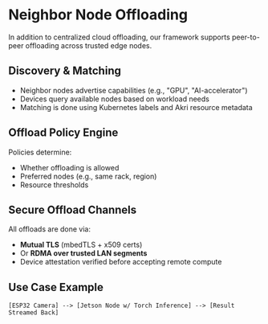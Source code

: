 # Neighbor Node Offloading

In addition to centralized cloud offloading, our framework supports peer-to-peer offloading across trusted edge nodes.

## Discovery & Matching

- Neighbor nodes advertise capabilities (e.g., "GPU", "AI-accelerator")
- Devices query available nodes based on workload needs
- Matching is done using Kubernetes labels and Akri resource metadata

## Offload Policy Engine

Policies determine:

- Whether offloading is allowed
- Preferred nodes (e.g., same rack, region)
- Resource thresholds

## Secure Offload Channels

All offloads are done via:

- **Mutual TLS** (mbedTLS + x509 certs)
- Or **RDMA over trusted LAN segments**
- Device attestation verified before accepting remote compute

## Use Case Example

```text
[ESP32 Camera] --> [Jetson Node w/ Torch Inference] --> [Result Streamed Back]
```
